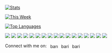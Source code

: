 <p align="left">

<a href="#"><img align="center" src="https://github-readme-stats.vercel.app/api?username=baris-inandi&border_color=444c56&border_radius=6&bg_color=22272E&title_color=539bf5&text_color=cdd9e5&icon_color=EC775C)" alt="Stats" /></a>
  
<a href="#"><img align="center" src="https://github-readme-stats.vercel.app/api/wakatime?username=barisinandi&border_color=444c56&border_radius=6&bg_color=22272E&title_color=539bf5&text_color=cdd9e5&icon_color=EC775C&hide=html,css&langs_count=5&custom_title=Last%20Week" alt="This Week" /></a>

<a href="#"><img align="center" src="https://github-readme-stats.vercel.app/api/top-langs/?username=baris-inandi&hide=html,css&langs_count=6&border_color=444c56&border_radius=6&bg_color=22272E&title_color=539bf5&text_color=cdd9e5&icon_color=EC775C&layout=compact" alt="Top Languages" /></a>

<a href='https://developer.mozilla.org/en-US/docs/Web/JavaScript' target="_blank"><img src="https://img.shields.io/badge/javascript%20-%23323330.svg?&style=for-the-badge&logo=javascript&logoColor=%23F7DF1E"/></a> <a href='https://python.org' target="_blank"><img src="https://img.shields.io/badge/python%20-%2314354C.svg?&style=for-the-badge&logo=python&logoColor=white"/></a> <a href='https://go.dev' target="_blank"><img src="https://img.shields.io/badge/go-%2300ADD8.svg?&style=for-the-badge&logo=go&logoColor=white"/></a> <a href='https://developer.mozilla.org/en-US/docs/Web/HTML' target="_blank"><img src="https://img.shields.io/badge/html5%20-%23E34F26.svg?&style=for-the-badge&logo=html5&logoColor=white"/></a> <a href='https://developer.mozilla.org/en-US/docs/Web/CSS' target="_blank"><img src="https://img.shields.io/badge/css3%20-%231572B6.svg?&style=for-the-badge&logo=css3&logoColor=white"/></a> <a href='https://vuejs.org' target="_blank"><img src="https://img.shields.io/badge/svelte%20-%23ff5500.svg?&style=for-the-badge&logo=svelte&logoColor=white"/></a> <a href='https://tailwindcss.com' target="_blank"><img src="https://img.shields.io/badge/tailwindcss%20-%2338B2AC.svg?&style=for-the-badge&logo=tailwind-css&logoColor=white"/></a> <a href='https://flask.palletsprojects.com/' target="_blank"><img src="https://img.shields.io/badge/flask%20-%23000.svg?&style=for-the-badge&logo=flask&logoColor=white&color=282828"/></a> <a href='https://jquery.com' target="_blank"><img src="https://img.shields.io/badge/jquery%20-%230769AD.svg?&style=for-the-badge&logo=jquery&logoColor=white"/></a> <a href='https://sass-lang.com/' target="_blank"><img src="https://img.shields.io/badge/SASS%20-hotpink.svg?&style=for-the-badge&logo=SASS&logoColor=white"/></a> <a href='https://nodejs.org' target="_blank"><img src="https://img.shields.io/badge/node.js%20-%2343853D.svg?&style=for-the-badge&logo=node.js&logoColor=white"/></a> <a href='https://figma.com' target="_blank"><img src="https://img.shields.io/badge/figma%20-%23F24E1E.svg?&style=for-the-badge&logo=figma&logoColor=white"/></a> <a href='https://git-scm.com' target="_blank"><img src="https://img.shields.io/badge/git%20-%23F05033.svg?&style=for-the-badge&logo=git&logoColor=white"/></a> <a href='https://firebase.google.com' target="_blank"><img src="https://img.shields.io/badge/firebase%20-%23039BE5.svg?&style=for-the-badge&logo=firebase"/></a> <a href='https://arduino.cc' target="_blank"><img src="https://img.shields.io/badge/-Arduino-00979D?style=for-the-badge&logo=Arduino&logoColor=white"/></a> <a href='https://reactjs.org/' target="_blank"><img src="https://img.shields.io/badge/-React-61dafb?style=for-the-badge&logo=React&logoColor=333333"/></a> <a href='https://www.typescriptlang.org/' target="_blank"><img src="https://img.shields.io/badge/-typescript-007acc?style=for-the-badge&logo=typescript&logoColor=ffffff"/></a>
</p>

<p align="left">
  Connect with me on: &nbsp;
        <a href="https://linkedin.com/in/barış-inandıoğlu-250813218" target="blank"><img align="center" src="https://raw.githubusercontent.com/rahuldkjain/github-profile-readme-generator/master/src/images/icons/Social/linked-in-alt.svg" alt="barış-inandıoğlu-250813218" height="16" width="32" /></a>
        <a href="https://twitter.com/barisinandi" target="blank"><img align="center" src="https://raw.githubusercontent.com/rahuldkjain/github-profile-readme-generator/master/src/images/icons/Social/twitter.svg" alt="barisinandi" height="16" width="32" /></a>
        <a href="https://instagram.com/barisinandi" target="blank"><img align="center" src="https://raw.githubusercontent.com/rahuldkjain/github-profile-readme-generator/master/src/images/icons/Social/instagram.svg" alt="barisinandi" height="16" width="32" /></a>
</p>
